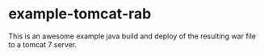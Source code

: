 # example-tomcat-rab

This is an awesome example java build and deploy of the resulting
war file to a tomcat 7 server.

